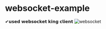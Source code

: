 # websocket-example
✔𝘂𝘀𝗲𝗱 𝘄𝗲𝗯𝘀𝗼𝗰𝗸𝗲𝘁 𝗸𝗶𝗻𝗴 𝗰𝗹𝗶𝗲𝗻𝘁
![websocket](https://user-images.githubusercontent.com/87536117/163155041-58401725-706e-4a4e-ba4d-a83c58b718bd.png)
